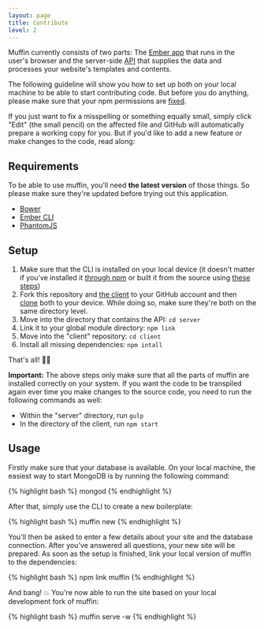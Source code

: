 ```yaml
---
layout: page
title: Contribute
level: 2
---
```


Muffin currently consists of two parts: The [Ember app](https://github.com/muffinjs/client) that runs in the user's browser and the server-side [API](https://github.com/muffinjs/server) that supplies the data and processes your website's templates and contents.

The following guideline will show you how to set up both on your local machine to be able to start contributing code. But before you do anything, please make sure that your npm permissions are [fixed](https://docs.npmjs.com/getting-started/fixing-npm-permissions).

If you just want to fix a misspelling or something equally small, simply click "Edit" (the small pencil) on the affected file and GitHub will automatically prepare a working copy for you. But if you'd like to add a new feature or make changes to the code, read along:

## Requirements

To be able to use muffin, you'll need **the latest version** of those things. So please make sure they're updated before trying out this application.

- [Bower](http://bower.io/#install-bower)
- [Ember CLI](http://ember-cli.com)
- [PhantomJS](https://www.npmjs.com/package/phantomjs-prebuilt)

## Setup

1. Make sure that the CLI is installed on your local device (it doesn't matter if you've installed it [through npm](https://www.npmjs.com/package/muffin-cli) or built it from the source using [these steps](https://github.com/muffinjs/cli#contribute))
2. Fork this repository and [the client](https://github.com/muffinjs/client) to your GitHub account and then [clone](https://guides.github.com/activities/forking/#clone) both to your device. While doing so, make sure they're both on the same directory level.
3. Move into the directory that contains the API: `cd server`
4. Link it to your global module directory: `npm link`
5. Move into the "client" repository: `cd client`
6. Install all missing dependencies: `npm intall`

That's all! 📢🐢

**Important:** The above steps only make sure that all the parts of muffin are installed correctly on your system. If you want the code to be transpiled again ever time you make changes to the source code, you need to run the following commands as well:

- Within the "server" directory, run `gulp`
- In the directory of the client, run `npm start`

## Usage

Firstly make sure that your database is available. On your local machine, the easiest way to start MongoDB is by running the following command:

{% highlight bash %}
mongod
{% endhighlight %}

After that, simply use the CLI to create a new boilerplate:

{% highlight bash %}
muffin new <destination-path>
{% endhighlight %}

You'll then be asked to enter a few details about your site and the database connection. After you've answered all questions, your new site will be prepared. As soon as the setup is finished, link your local version of muffin to the dependencies:

{% highlight bash %}
npm link muffin
{% endhighlight %}

And bang! :boom: You're now able to run the site based on your local development fork of muffin:

{% highlight bash %}
muffin serve -w
{% endhighlight %}
